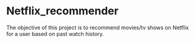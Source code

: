# Netflix_recommender
The objective of this project is to recommend movies/tv shows on Netflix for a user based on past watch history.
